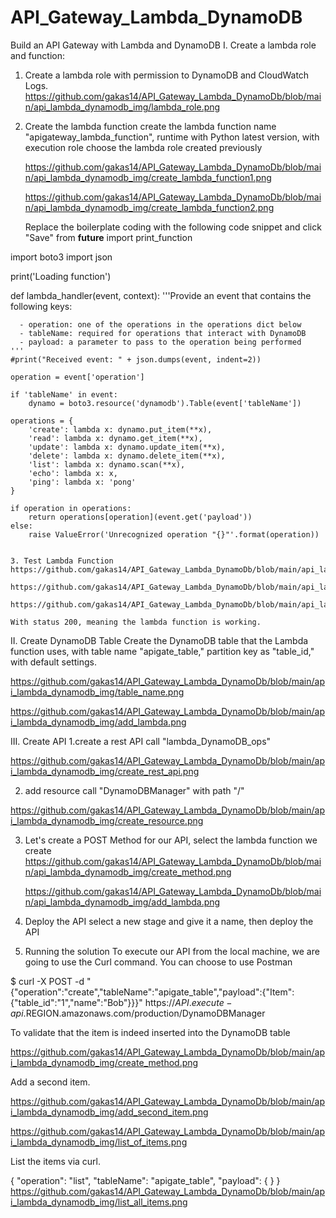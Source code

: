 # API_Gateway_Lambda_DynamoDB
Build an API Gateway with Lambda and DynamoDB
I. Create a lambda role and function:
1. Create a lambda role with permission to DynamoDB and CloudWatch Logs.
https://github.com/gakas14/API_Gateway_Lambda_DynamoDb/blob/main/api_lambda_dynamodb_img/lambda_role.png

2. Create the lambda function
   create the lambda function name "apigateway_lambda_function", runtime with Python latest version, with execution role choose the lambda role created previously
   
   https://github.com/gakas14/API_Gateway_Lambda_DynamoDb/blob/main/api_lambda_dynamodb_img/create_lambda_function1.png

   https://github.com/gakas14/API_Gateway_Lambda_DynamoDb/blob/main/api_lambda_dynamodb_img/create_lambda_function2.png

   Replace the boilerplate coding with the following code snippet and click "Save"
   from __future__ import print_function

import boto3
import json

print('Loading function')


def lambda_handler(event, context):
    '''Provide an event that contains the following keys:

      - operation: one of the operations in the operations dict below
      - tableName: required for operations that interact with DynamoDB
      - payload: a parameter to pass to the operation being performed
    '''
    #print("Received event: " + json.dumps(event, indent=2))

    operation = event['operation']

    if 'tableName' in event:
        dynamo = boto3.resource('dynamodb').Table(event['tableName'])

    operations = {
        'create': lambda x: dynamo.put_item(**x),
        'read': lambda x: dynamo.get_item(**x),
        'update': lambda x: dynamo.update_item(**x),
        'delete': lambda x: dynamo.delete_item(**x),
        'list': lambda x: dynamo.scan(**x),
        'echo': lambda x: x,
        'ping': lambda x: 'pong'
    }

    if operation in operations:
        return operations[operation](event.get('payload'))
    else:
        raise ValueError('Unrecognized operation "{}"'.format(operation))


    3. Test Lambda Function
    https://github.com/gakas14/API_Gateway_Lambda_DynamoDb/blob/main/api_lambda_dynamodb_img/test_event.png

    https://github.com/gakas14/API_Gateway_Lambda_DynamoDb/blob/main/api_lambda_dynamodb_img/create_test_event.png

    https://github.com/gakas14/API_Gateway_Lambda_DynamoDb/blob/main/api_lambda_dynamodb_img/test_lambda.png

    With status 200, meaning the lambda function is working. 

II. Create DynamoDB Table
Create the DynamoDB table that the Lambda function uses, with table name "apigate_table," partition key as "table_id," with default settings.
 
https://github.com/gakas14/API_Gateway_Lambda_DynamoDb/blob/main/api_lambda_dynamodb_img/table_name.png

https://github.com/gakas14/API_Gateway_Lambda_DynamoDb/blob/main/api_lambda_dynamodb_img/add_lambda.png

III. Create API
1.create a rest API call "lambda_DynamoDB_ops" 

https://github.com/gakas14/API_Gateway_Lambda_DynamoDb/blob/main/api_lambda_dynamodb_img/create_rest_api.png

2. add resource call "DynamoDBManager" with path "/"
   
https://github.com/gakas14/API_Gateway_Lambda_DynamoDb/blob/main/api_lambda_dynamodb_img/create_resource.png

3. Let's create a POST Method for our API, select the lambda function we create
   https://github.com/gakas14/API_Gateway_Lambda_DynamoDb/blob/main/api_lambda_dynamodb_img/create_method.png

   https://github.com/gakas14/API_Gateway_Lambda_DynamoDb/blob/main/api_lambda_dynamodb_img/add_lambda.png

4. Deploy the API
   select a new stage and give it a name, then deploy the API


5. Running the solution
To execute our API from the local machine, we are going to use the Curl command. You can choose to use Postman

$ curl -X POST -d "{\"operation\":\"create\",\"tableName\":\"apigate_table\",\"payload\":{\"Item\":{\"table_id\":\"1\",\"name\":\"Bob\"}}}" https://$API.execute-api.$REGION.amazonaws.com/production/DynamoDBManager

To validate that the item is indeed inserted into the DynamoDB table

https://github.com/gakas14/API_Gateway_Lambda_DynamoDb/blob/main/api_lambda_dynamodb_img/create_method.png

Add a second item.

https://github.com/gakas14/API_Gateway_Lambda_DynamoDb/blob/main/api_lambda_dynamodb_img/add_second_item.png

https://github.com/gakas14/API_Gateway_Lambda_DynamoDb/blob/main/api_lambda_dynamodb_img/list_of_items.png

List the items via curl.

{
    "operation": "list",
    "tableName": "apigate_table",
    "payload": {
    }
}
https://github.com/gakas14/API_Gateway_Lambda_DynamoDb/blob/main/api_lambda_dynamodb_img/list_all_items.png

